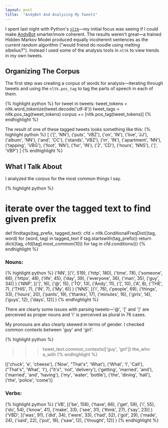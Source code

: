 ```yaml
---
layout: post
title:  "AndyBot And Analyzing My Tweets"
---
```


I spent last night with Python's [`nltk`](http://www.nltk.org/)—my initial focus was seeing if I could make [AndyBot]({{site.url}}/projects/andybot) smarter/more coherent. The results weren't great—a trained Hidden Markov Model produced equally incoherent sentences as the current random algorithm ("would friend do noodle using melting sibelius?"). Instead I used some of the analysis tools in `nltk` to view trends in my own tweets.

## Organizing The Corpus

The first step was creating a corpus of words for analysis—iterating through tweets and using the `nltk.pos_tag` to tag the parts of speech in each of them.

{% highlight python %}
for tweet in tweets:
  tweet_tokens = nltk.word_tokenize(tweet.decode('utf-8'))
  tweet_tags = nltk.pos_tag(tweet_tokens)
  corpus += [nltk.pos_tag(tweet_tokens)]
{% endhighlight %}

The result of one of these tagged tweets looks something like this:
{% highlight python %}
[
 ('[', 'NN'),
 ('puts', 'VBZ'),
 ('on', 'IN'),
 ('live', 'JJ'),
 ('album', 'NN'),
 ('and', 'CC'),
 ('stands', 'VBZ'),
 ('in', 'IN'),
 ('apartment', 'NN'),
 ('tapping', 'VBG'),
 ('foot', 'NN'),
 ('for', 'IN'),
 ('2', 'CD'),
 ('hours', 'NNS'),
 (']', 'VBP')
]
{% endhighlight %}

## What I Talk About

I analyzed the corpus for the most common things I say.

{% highlight python %}
# iterate over the tagged text to find given prefix
def findtags(tag_prefix, tagged_text):
  cfd = nltk.ConditionalFreqDist((tag, word) for (word, tag) in tagged_text
                                  if tag.startswith(tag_prefix))
  return dict((tag, cfd[tag].most_common(10)) for tag in cfd.conditions())
{% endhighlight %}

### Nouns:
{% highlight python %}
('NN',
  [('i', 519),
   ('http', 180),
   ('time', 78),
   ('someone', 66),
   ('https', 48),
   ('life', 45),
   ('day', 39),
   ('everyone', 36),
   ('man', 35),
   ('guy', 34)]
)
('NNP',
  [(']', 16),
   ('@', 15),
   ('TO', 13),
   ('Andy', 11),
   ('[', 10),
   ('A', 8),
   ('THE', 7),
   ('THIS', 7),
   ('IN', 7),
   ('My', 6)]
)
('NNS',
  [('i', 76),
   ('people', 69),
   ('things', 33),
   ('hours', 20),
   ('pants', 19),
   ('thanks', 17),
   ('minutes', 16),
   ('girls', 14),
   ('guys', 12),
   ('days', 12)]
)
{% endhighlight %}

There are clearly some issues with parsing tweets—'@', '[' and ']' are perceived as proper nouns and 'i' is perceived as plural in 76 cases.

My pronouns are also clearly skewed in terms of gender. I checked common contexts between 'guy' and 'girl'.

{% highlight python %}
>>> tweet_text.common_contexts(['guy', 'girl'])
    the_who a_with
{% endhighlight %}

[('chuck', 'e', 'cheese'), ('Now', "That's", 'What'), ('What', 'I', 'Call'), ("That's", 'What', 'I'), ("it's", 'not', 'delivery'), ('getting', 'married', 'and'), ('married', 'and', 'having'), ('my', 'water', 'bottle'), ('the', 'dining', 'hall'), ('the', 'police', 'come')]


### Verbs:
{% highlight python %}
('VB',
  [('be', 156),
   ('have', 66),
   ('get', 59),
   ('i', 55),
   ('do', 54),
   ('know', 41),
   ('make', 33),
   ('see', 31),
   ('think', 27),
   ('say', 23)]
)
('VBD',
  [('was', 91),
  ('did', 34),
  ('were', 33),
  ('had', 32),
  ('got', 29),
  ('made', 24),
  ('said', 22),
  ('put', 18),
  ('saw', 12),
  ('thought', 12)]
)
{% endhighlight %}
